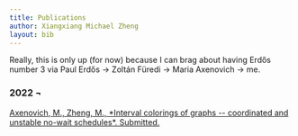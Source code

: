 ```yaml
---
title: Publications
author: Xiangxiang Michael Zheng
layout: bib
---
```


Really, this is only up (for now) because I can brag about having Erdős number 3 via
Paul Erdős $\to$ Zoltán Füredi $\to$ Maria Axenovich $\to$ me.

<h3>2022 &#172;</h3>
<a href="https://arxiv.org/abs/2205.05947" title="arXiv">Axenovich, M., Zheng, M., *Interval colorings of graphs -- coordinated and unstable no-wait schedules*. Submitted.</a>
